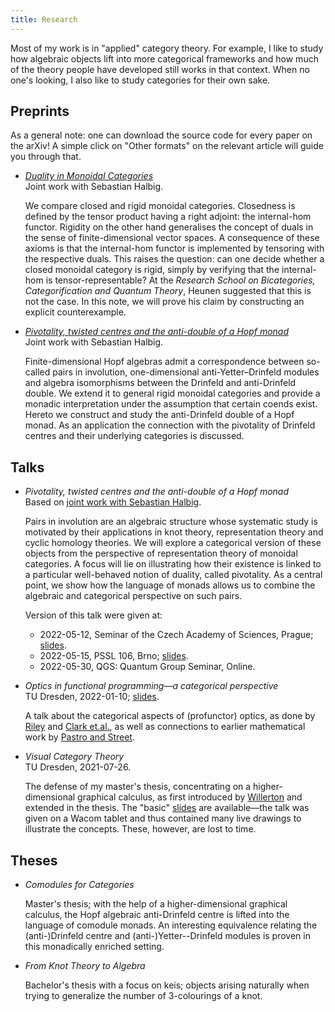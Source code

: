 ```yaml
---
title: Research
---
```


Most of my work is in "applied" category theory.  For example, I like to
study how algebraic objects lift into more categorical frameworks and
how much of the theory people have developed still works in that
context.  When no one's looking, I also like to study categories for
their own sake.

## Preprints

As a general note: one can download the source code for every paper on
the arXiv!  A simple click on "Other formats" on the relevant article
will guide you through that.

- *[Duality in Monoidal Categories](https://arxiv.org/abs/2301.03545)* \
   Joint work with Sebastian Halbig.

   We compare closed and rigid monoidal categories.  Closedness is
   defined by the tensor product having a right adjoint: the
   internal-hom functor.  Rigidity on the other hand generalises the
   concept of duals in the sense of finite-dimensional vector spaces.  A
   consequence of these axioms is that the internal-hom functor is
   implemented by tensoring with the respective duals.  This raises the
   question: can one decide whether a closed monoidal category is rigid,
   simply by verifying that the internal-hom is tensor-representable? At
   the *Research School on Bicategories, Categorification and Quantum
   Theory*, Heunen suggested that this is not the case.  In this note,
   we will prove his claim by constructing an explicit counterexample.

- *[Pivotality, twisted centres and the anti-double of a Hopf monad](https://arxiv.org/abs/2201.05361)* \
  Joint work with Sebastian Halbig.

  Finite-dimensional Hopf algebras admit a correspondence between
  so-called pairs in involution, one-dimensional anti-Yetter–Drinfeld
  modules and algebra isomorphisms between the Drinfeld and
  anti-Drinfeld double.  We extend it to general rigid monoidal
  categories and provide a monadic interpretation under the assumption
  that certain coends exist.  Hereto we construct and study the
  anti-Drinfeld double of a Hopf monad.  As an application the
  connection with the pivotality of Drinfeld centres and their
  underlying categories is discussed.

## Talks

- *Pivotality, twisted centres and the anti-double of a Hopf monad* \
  Based on [joint work with Sebastian Halbig](https://arxiv.org/abs/2201.05361).

  Pairs in involution are an algebraic structure whose systematic study
  is motivated by their applications in knot theory, representation
  theory and cyclic homology theories.  We will explore a categorical
  version of these objects from the perspective of representation theory
  of monoidal categories.  A focus will lie on illustrating how their
  existence is linked to a particular well-behaved notion of duality,
  called pivotality.  As a central point, we show how the language of
  monads allows us to combine the algebraic and categorical perspective
  on such pairs.

  Version of this talk were given at:

    - 2022-05-12, Seminar of the Czech Academy of Sciences, Prague; [slides](/talks/prague.pdf).
    - 2022-05-15, PSSL 106, Brno; [slides](/talks/brno.pdf).
    - 2022-05-30, QGS: Quantum Group Seminar, Online.

- *Optics in functional programming—a categorical perspective* \
  TU Dresden, 2022-01-10; [slides](/talks/profunctor-optics.pdf).

  A talk about the categorical aspects of (profunctor) optics, as done
  by [Riley] and [Clark et.al.], as well as connections to earlier
  mathematical work by [Pastro and Street].

[Clark et.al.]: https://arxiv.org/abs/2001.07488
[Pastro and Street]: https://arxiv.org/abs/0711.1859
[Riley]: https://arxiv.org/abs/1809.00738
[Slides available]: ./talks/profunctor-optics.pdf

- *Visual Category Theory* \
  TU Dresden, 2021-07-26.

  The defense of my master's thesis, concentrating on a
  higher-dimensional graphical calculus, as first introduced by
  [Willerton] and extended in the thesis.  The "basic" [slides] are
  available—the talk was given on a Wacom tablet and thus contained many
  live drawings to illustrate the concepts.  These, however, are lost to
  time.

[Willerton]: https://arxiv.org/abs/0807.0658
[slides]: ./talks/visual-category-theory.pdf

## Theses

- *Comodules for Categories*

  Master's thesis; with the help of a higher-dimensional graphical
  calculus, the Hopf algebraic anti-Drinfeld centre is lifted into the
  language of comodule monads.  An interesting equivalence relating the
  (anti-)Drinfeld centre and (anti-)Yetter--Drinfeld modules is proven
  in this monadically enriched setting.

- *From Knot Theory to Algebra*

  Bachelor's thesis with a focus on keis; objects arising naturally when
  trying to generalize the number of 3-colourings of a knot.
